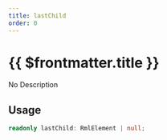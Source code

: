 ```yaml
---
title: lastChild
order: 0
---
```


# {{ $frontmatter.title }}

No Description

## Usage

```ts
readonly lastChild: RmlElement | null;
```
